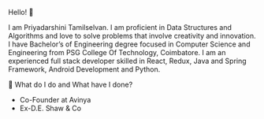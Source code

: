 Hello! 👋

I am Priyadarshini Tamilselvan. I am proficient in Data Structures and Algorithms and love to solve problems that involve creativity and innovation.
I have Bachelor’s of Engineering degree focused in Computer Science and Engineering from PSG College Of Technology, Coimbatore. I am an experienced full stack developer skilled in React, Redux, Java and Spring Framework, Android Development and Python.

🌱 What do I do and What have I done?

- Co-Founder at Avinya
- Ex-D.E. Shaw & Co


<!---
Priya-753/Priya-753 is a ✨ special ✨ repository because its `README.md` (this file) appears on your GitHub profile.
You can click the Preview link to take a look at your changes.
--->
